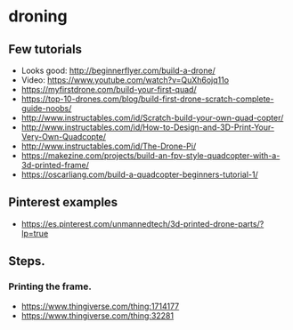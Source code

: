 # droning

## Few tutorials
- Looks good: http://beginnerflyer.com/build-a-drone/
- Video: https://www.youtube.com/watch?v=QuXh6ojq11o
- https://myfirstdrone.com/build-your-first-quad/
- https://top-10-drones.com/blog/build-first-drone-scratch-complete-guide-noobs/
- http://www.instructables.com/id/Scratch-build-your-own-quad-copter/
- http://www.instructables.com/id/How-to-Design-and-3D-Print-Your-Very-Own-Quadcopte/
- http://www.instructables.com/id/The-Drone-Pi/
- https://makezine.com/projects/build-an-fpv-style-quadcopter-with-a-3d-printed-frame/
- https://oscarliang.com/build-a-quadcopter-beginners-tutorial-1/

## Pinterest examples
- https://es.pinterest.com/unmannedtech/3d-printed-drone-parts/?lp=true


## Steps.

### Printing the frame.
- https://www.thingiverse.com/thing:1714177
- https://www.thingiverse.com/thing:32281
